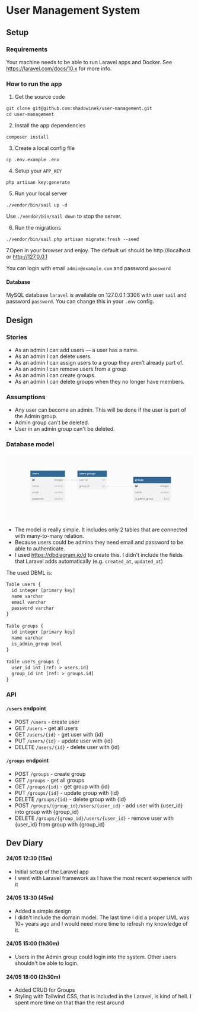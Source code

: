 # User Management System
## Setup
### Requirements
Your machine needs to be able to run Laravel apps and Docker. See https://laravel.com/docs/10.x for more info.

### How to run the app
1. Get the source code
```
git clone git@github.com:shadowinek/user-management.git
cd user-management
```

2. Install the app dependencies
```
composer install
```

3. Create a local config file
```
cp .env.example .env
```

4. Setup your `APP_KEY`
```
php artisan key:generate
```

5. Run your local server
```
./vendor/bin/sail up -d
```

Use `./vendor/bin/sail down` to stop the server.

6. Run the migrations
```
./vendor/bin/sail php artisan migrate:fresh --seed 
```

7.Open in your browser and enjoy. The default url should be http://localhost or http://127.0.0.1

You can login with email `admin@example.com` and password `password` 

#### Database
MySQL database `laravel` is available on 127.0.0.1:3306 with user `sail` and password `password`. You can change this in your `.env` config.

## Design
### Stories
* As an admin I can add users — a user has a name.
* As an admin I can delete users.
* As an admin I can assign users to a group they aren’t already part of.
* As an admin I can remove users from a group.
* As an admin I can create groups.
* As an admin I can delete groups when they no longer have members.

### Assumptions
* Any user can become an admin. This will be done if the user is part of the Admin group.
* Admin group can't be deleted.
* User in an admin group can't be deleted.

### Database model
![Database Model](database_model.png)

* The model is really simple. It includes only 2 tables that are connected with many-to-many relation.
* Because users could be admins they need email and password to be able to authenticate.
* I used https://dbdiagram.io/d to create this. I didn't include the fields that Laravel adds automatically (e.g. `created_at`, `updated_at`)

The used DBML is:
```
Table users {
  id integer [primary key]
  name varchar
  email varchar
  password varchar
}

Table groups {
  id integer [primary key]
  name varchar
  is_admin_group bool
}

Table users_groups {
  user_id int [ref: > users.id]
  group_id int [ref: > groups.id]
}
```

### API
#### `/users` endpoint
* POST `/users` - create user
* GET `/users` - get all users
* GET `/users/{id}` - get user with {id}
* PUT `/users/{id}` - update user with {id}
* DELETE `/users/{id}` - delete user with {id}

#### `/groups` endpoint
* POST `/groups` - create group
* GET `/groups` - get all groups
* GET `/groups/{id}` - get group with {id}
* PUT `/groups/{id}` - update group with {id}
* DELETE `/groups/{id}` - delete group with {id}
* POST `/groups/{group_id}/users/{user_id}` - add user with {user_id} into group with {group_id}
* DELETE `/groups/{group_id}/users/{user_id}` - remove user with {user_id} from group with {group_id}

## Dev Diary
#### 24/05 12:30 (15m)
* Initial setup of the Laravel app
* I went with Laravel framework as I have the most recent experience with it

#### 24/05 13:30 (45m)
* Added a simple design
* I didn't include the domain model. The last time I did a proper UML was 10+ years ago and I would need more time to refresh my knowledge of it.

#### 24/05 15:00 (1h30m)
* Users in the Admin group could login into the system. Other users shouldn't be able to login.

#### 24/05 18:00 (2h30m)
* Added CRUD for Groups
* Styling with Tailwind CSS, that is included in the Laravel, is kind of hell. I spent more time on that than the rest around  
